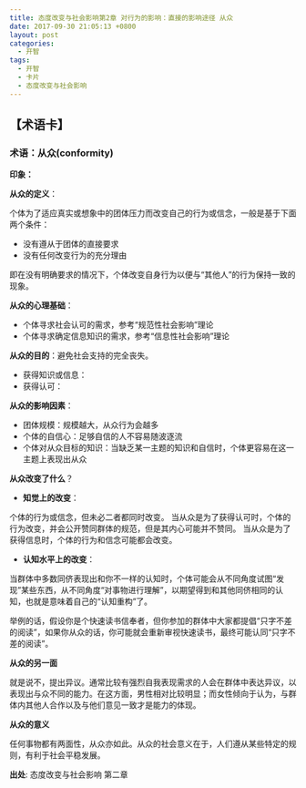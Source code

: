 ```yaml
---
title: 态度改变与社会影响第2章 对行为的影响：直接的影响途径 从众
date: 2017-09-30 21:05:13 +0800
layout: post
categories:
  - 开智
tags:
  - 开智
  - 卡片
  - 态度改变与社会影响
---
```


## 【术语卡】

### 术语：从众(conformity)

**印象：**

**从众的定义**：

个体为了适应真实或想象中的团体压力而改变自己的行为或信念，一般是基于下面两个条件：

- 没有遵从于团体的直接要求
- 没有任何改变行为的充分理由

即在没有明确要求的情况下，个体改变自身行为以便与“其他人”的行为保持一致的现象。

**从众的心理基础**：

- 个体寻求社会认可的需求，参考“规范性社会影响”理论
- 个体寻求确定信息知识的需求，参考“信息性社会影响”理论

**从众的目的**：避免社会支持的完全丧失。

- 获得知识或信息：
- 获得认可：

**从众的影响因素**：

- 团体规模：规模越大，从众行为会越多
- 个体的自信心：足够自信的人不容易随波逐流
- 个体对从众目标的知识：当缺乏某一主题的知识和自信时，个体更容易在这一主题上表现出从众

**从众改变了什么**？

- **知觉上的改变**：

个体的行为或信念，但未必二者都同时改变。
当从众是为了获得认可时，个体的行为改变，并会公开赞同群体的规范，但是其内心可能并不赞同。
当从众是为了获得信息时，个体的行为和信念可能都会改变。

- **认知水平上的改变**：

当群体中多数同侪表现出和你不一样的认知时，个体可能会从不同角度试图“发现”某些东西，从不同角度“对事物进行理解”，以期望得到和其他同侪相同的认知，也就是意味着自己的“认知重构”了。

举例的话，假设你是个快速读书信奉者，但你参加的群体中大家都提倡“只字不差的阅读”，如果你从众的话，你可能就会重新审视快速读书，最终可能认同“只字不差的阅读”。

**从众的另一面**

就是说不，提出异议。通常比较有强烈自我表现需求的人会在群体中表达异议，以表现出与众不同的能力。在这方面，男性相对比较明显；而女性倾向于认为，与群体内其他人合作以及与他们意见一致才是能力的体现。

**从众的意义**

任何事物都有两面性，从众亦如此。从众的社会意义在于，人们遵从某些特定的规则，有利于社会平稳发展。

**出处**: 态度改变与社会影响 第二章
